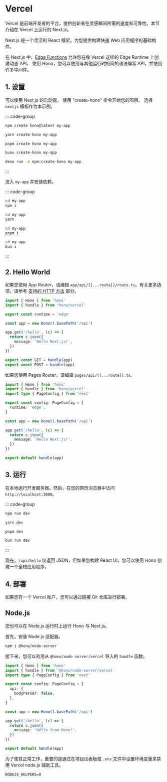 # Vercel

Vercel 是前端开发者的平台，提供创新者在灵感瞬间所需的速度和可靠性。本节介绍在 Vercel 上运行的 Next.js。

Next.js 是一个灵活的 React 框架，为您提供构建快速 Web 应用程序的基础构件。

在 Next.js 中，[Edge Functions](https://vercel.com/docs/concepts/functions/edge-functions) 允许您在像 Vercel 这样的 Edge Runtime 上创建动态 API。
使用 Hono，您可以使用与其他运行时相同的语法编写 API，并使用许多中间件。

## 1. 设置

可以使用 Next.js 的启动器。
使用 "create-hono" 命令开始您的项目。
选择 `nextjs` 模板作为本示例。

::: code-group

```sh [npm]
npm create hono@latest my-app
```

```sh [yarn]
yarn create hono my-app
```

```sh [pnpm]
pnpm create hono my-app
```

```sh [bun]
bunx create-hono my-app
```

```sh [deno]
deno run -A npm:create-hono my-app
```

:::

进入 `my-app` 并安装依赖。

::: code-group

```sh [npm]
cd my-app
npm i
```

```sh [yarn]
cd my-app
yarn
```

```sh [pnpm]
cd my-app
pnpm i
```

```sh [bun]
cd my-app
bun i
```

:::

## 2. Hello World

如果您使用 App Router，请编辑 `app/api/[[...route]]/route.ts`。有关更多选项，请参考 [支持的 HTTP 方法](https://nextjs.org/docs/app/building-your-application/routing/route-handlers#supported-http-methods) 部分。

```ts
import { Hono } from 'hono'
import { handle } from 'hono/vercel'

export const runtime = 'edge'

const app = new Hono().basePath('/api')

app.get('/hello', (c) => {
  return c.json({
    message: 'Hello Next.js!',
  })
})

export const GET = handle(app)
export const POST = handle(app)
```

如果您使用 Pages Router，请编辑 `pages/api/[[...route]].ts`。

```ts
import { Hono } from 'hono'
import { handle } from 'hono/vercel'
import type { PageConfig } from 'next'

export const config: PageConfig = {
  runtime: 'edge',
}

const app = new Hono().basePath('/api')

app.get('/hello', (c) => {
  return c.json({
    message: 'Hello Next.js!',
  })
})

export default handle(app)
```

## 3. 运行

在本地运行开发服务器。然后，在您的网页浏览器中访问 `http://localhost:3000`。

::: code-group

```sh [npm]
npm run dev
```

```sh [yarn]
yarn dev
```

```sh [pnpm]
pnpm dev
```

```sh [bun]
bun run dev
```

:::

现在，`/api/hello` 仅返回 JSON，但如果您构建 React UI，您可以使用 Hono 创建一个全栈应用程序。

## 4. 部署

如果您有一个 Vercel 账户，您可以通过链接 Git 仓库进行部署。

## Node.js

您也可以在 Node.js 运行时上运行 Hono 与 Next.js。

首先，安装 Node.js 适配器。

```sh
npm i @hono/node-server
```

接下来，您可以利用从 `@hono/node-server/vercel` 导入的 `handle` 函数。

```ts
import { Hono } from 'hono'
import { handle } from '@hono/node-server/vercel'
import type { PageConfig } from 'next'

export const config: PageConfig = {
  api: {
    bodyParser: false,
  },
}

const app = new Hono().basePath('/api')

app.get('/hello', (c) => {
  return c.json({
    message: 'Hello from Hono!',
  })
})

export default handle(app)
```

为了使其正常工作，重要的是通过在项目仪表板或 `.env` 文件中设置环境变量来禁用 Vercel node.js 辅助工具。

`NODEJS_HELPERS=0`